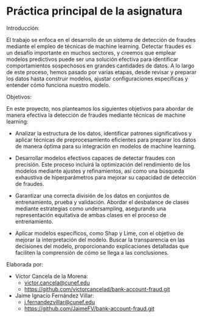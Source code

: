 # Práctica principal de la asignatura


Introducción:

El trabajo se enfoca en el desarrollo de un sistema de detección de fraudes mediante el empleo de técnicas de machine learning. Detectar fraudes es un desafío importante en muchos sectores, y creemos que emplear modelos predictivos puede ser una solución efectiva para identificar comportamientos sospechosos en grandes cantidades de datos. A lo largo de este proceso, hemos pasado por varias etapas, desde revisar y preparar los datos hasta construir modelos, ajustar configuraciones específicas y entender cómo funciona nuestro modelo.



Objetivos:

En este proyecto, nos planteamos los siguientes objetivos para abordar de manera efectiva la detección de fraudes mediante técnicas de machine learning:

- Analizar la estructura de los datos, identificar patrones significativos y aplicar técnicas de preprocesamiento eficientes para preparar los datos de manera óptima para su integración en modelos de machine learning.

- Desarrollar modelos efectivos capaces de detectar fraudes con precisión. Este proceso incluirá la optimización del rendimiento de los modelos mediante ajustes y refinamientos, así como una búsqueda exhaustiva de hiperparámetros para mejorar su capacidad de detección de fraudes.

- Garantizar una correcta división de los datos en conjuntos de entrenamiento, prueba y validación. Abordar el desbalance de clases mediante estrategias como undersampling, asegurando una representación equitativa de ambas clases en el proceso de entrenamiento.

- Aplicar modelos específicos, como Shap y Lime, con el objetivo de mejorar la interpretación del modelo. Buscar la transparencia en las decisiones del modelo, proporcionando explicaciones detalladas que faciliten la comprensión de cómo se llega a las conclusiones.



Elaborada por: 

- Víctor Cancela de la Morena: 
    - victor.cancela@cunef.edu
    - https://github.com/victorcancelad/bank-account-fraud.git
- Jaime Ignacio Fernández  Villar: 
    - j.fernandezvillar@cunef.edu
    - https://github.com/JaimeFV/bank-account-fraud.git

